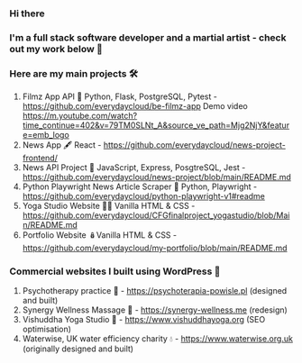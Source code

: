 ### Hi there

### I'm a full stack software developer and a martial artist - check out my work below 🍳

<!--
**everydaycloud/everydaycloud** is a ✨ _special_ ✨ repository because its `README.md` (this file) appears on your GitHub profile.

Here are some ideas to get you started:

- 🔭 I’m currently working on ...
- 🌱 I’m currently learning ...
- 👯 I’m looking to collaborate on ...
- 🤔 I’m looking for help with ...
- 💬 Ask me about ...
- 📫 How to reach me: ...
- 😄 Pronouns: ...
- ⚡ Fun fact: ...
-->
### **Here are my main projects** 🛠️

1. Filmz App API 🎥 Python, Flask, PostgreSQL, Pytest - https://github.com/everydaycloud/be-filmz-app Demo video https://m.youtube.com/watch?time_continue=402&v=79TM0SLNt_A&source_ve_path=Mjg2NjY&feature=emb_logo
3. News App 🖋️ React - https://github.com/everydaycloud/news-project-frontend/
4. News API Project 📰 JavaScript, Express, PosgtreSQL, Jest - https://github.com/everydaycloud/news-project/blob/main/README.md
5. Python Playwright News Article Scraper 📜 Python, Playwright - https://github.com/everydaycloud/python-playwright-v1#readme
6. Yoga Studio Website 🧘‍♀️ Vanilla HTML & CSS - https://github.com/everydaycloud/CFGfinalproject_yogastudio/blob/Main/README.md
7. Portfolio Website 🪆Vanilla HTML & CSS - https://github.com/everydaycloud/my-portfolio/blob/main/README.md

### **Commercial websites I built using WordPress** 🤖

1. Psychotherapy practice 🧠 - https://psychoterapia-powisle.pl (designed and built)
2. Synergy Wellness Massage 🪷 - https://synergy-wellness.me (redesign)
3. Vishuddha Yoga Studio 🌊 - https://www.vishuddhayoga.org (SEO optimisation)
4. Waterwise, UK water efficiency charity 💧 - https://www.waterwise.org.uk (originally designed and built)


